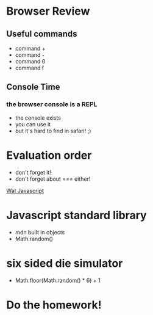 # Browser Review

## Useful commands
* command +
* command -
* command 0
* command f

## Console Time
### the browser console is a REPL
* the console exists
* you can use it
* but it's hard to find in safari! ;)

# Evaluation order
* don't forget it!
* don't forget about === either!

[Wat Javascript](https://www.destroyallsoftware.com/talks/wat)

# Javascript standard library

* mdn built in objects
* Math.random()

# six sided die simulator

* Math.floor(Math.random() * 6) + 1

# Do the homework!
